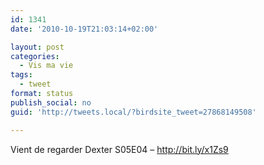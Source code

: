 ```yaml
---
id: 1341
date: '2010-10-19T21:03:14+02:00'

layout: post
categories:
  - Vis ma vie
tags:
  - tweet
format: status
publish_social: no
guid: 'http://tweets.local/?birdsite_tweet=27868149508'

---
```


Vient de regarder Dexter S05E04 – http://bit.ly/x1Zs9